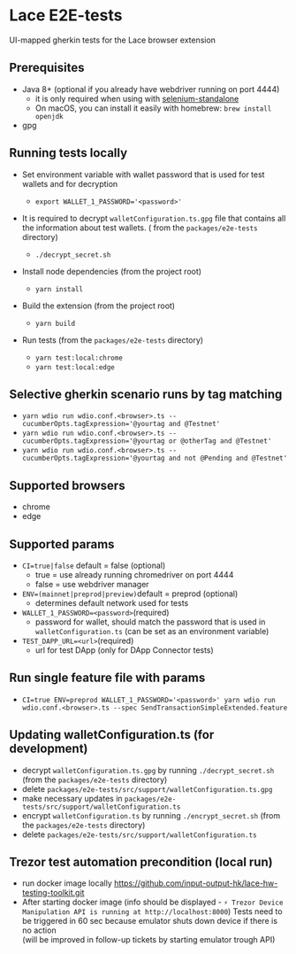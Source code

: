 # Lace E2E-tests

UI-mapped gherkin tests for the Lace browser extension

## Prerequisites

- Java 8+ (optional if you already have webdriver running on port 4444)
  - it is only required when using
    with [selenium-standalone](https://github.com/webdriverio/selenium-standalone/blob/main/docs/java-versions.md)
  - On macOS, you can install it easily with homebrew: `brew install openjdk`
- gpg

## Running tests locally

- Set environment variable with wallet password that is used for test wallets and for decryption

  - `export WALLET_1_PASSWORD='<password>'`

- It is required to decrypt `walletConfiguration.ts.gpg` file that contains all the information about test wallets. (
  from the `packages/e2e-tests` directory)

  - `./decrypt_secret.sh`

- Install node dependencies (from the project root)

  - `yarn install`

- Build the extension (from the project root)

  - `yarn build`

- Run tests (from the `packages/e2e-tests` directory)
  - `yarn test:local:chrome`
  - `yarn test:local:edge`

## Selective gherkin scenario runs by tag matching

- `yarn wdio run wdio.conf.<browser>.ts --cucumberOpts.tagExpression='@yourtag and @Testnet'`
- `yarn wdio run wdio.conf.<browser>.ts --cucumberOpts.tagExpression='@yourtag or @otherTag and @Testnet'`
- `yarn wdio run wdio.conf.<browser>.ts --cucumberOpts.tagExpression='@yourtag and not @Pending and @Testnet'`

## Supported browsers

- chrome
- edge

## Supported params

- `CI=true|false` default = false (optional)
  - true = use already running chromedriver on port 4444
  - false = use webdriver manager
- `ENV=(mainnet|preprod|preview)`default = preprod (optional)
  - determines default network used for tests
- `WALLET_1_PASSWORD=<password>`(required)
  - password for wallet, should match the password that is used in `walletConfiguration.ts` (can be set as an
    environment variable)
- `TEST_DAPP_URL=<url>`(required)
  - url for test DApp (only for DApp Connector tests)

## Run single feature file with params

- `CI=true ENV=preprod WALLET_1_PASSWORD='<password>' yarn wdio run wdio.conf.<browser>.ts --spec SendTransactionSimpleExtended.feature`

## Updating walletConfiguration.ts (for development)

- decrypt `walletConfiguration.ts.gpg` by running `./decrypt_secret.sh` (from the `packages/e2e-tests` directory)
- delete `packages/e2e-tests/src/support/walletConfiguration.ts.gpg`
- make necessary updates in `packages/e2e-tests/src/support/walletConfiguration.ts`
- encrypt `walletConfiguration.ts` by running `./encrypt_secret.sh` (from the `packages/e2e-tests` directory)
- delete `packages/e2e-tests/src/support/walletConfiguration.ts`

## Trezor test automation precondition (local run)

- run docker image locally <https://github.com/input-output-hk/lace-hw-testing-toolkit.git>
- After starting docker image (info should be displayed - `⚡️ Trezor Device Manipulation API is running at http://localhost:8000`)
  Tests need to be triggered in 60 sec because emulator shuts down device if there is no action  
  (will be improved in follow-up tickets by starting emulator trough API)
